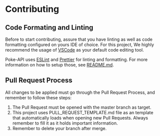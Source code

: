 # Contributing

## Code Formating and Linting

Before to start contributing, assure that you have linting as well as code formatting configured on yours IDE of choice. For this project, We highly recommend the usage of [VSCode](https://code.visualstudio.com) as your default code editing tool.

Poke-API uses [ESLint](https://eslint.org/) and [Prettier](https://prettier.io/) for linting and formatting. For more information on how to setup those, see [README.md](README.md).

## Pull Request Process

All changes to be applied must go through the Pull Request Process, and remember to follow these steps:

1. The Pull Request must be opened with the master branch as target.
2. This project uses PULL_REQUEST_TEMPLATE.md file as an template that automatically loads when opening new Pull Requests. Always remember to fill it as it holds important information.
3. Remember to delete your branch after merge.
